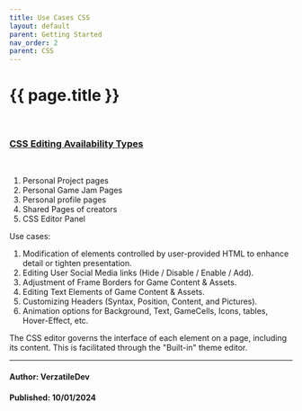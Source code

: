 ```yaml
---
title: Use Cases CSS
layout: default
parent: Getting Started
nav_order: 2
parent: CSS
---
```


{{ page.title }}
======================

<br>

### <ins>CSS Editing Availability Types</ins>

<br>

1. Personal Project pages
2. Personal Game Jam Pages
3. Personal profile pages
4. Shared Pages of creators
5. CSS Editor Panel


Use cases:

1. Modification of elements controlled by user-provided HTML to enhance detail or tighten presentation.
2. Editing User Social Media links (Hide / Disable / Enable / Add).
3. Adjustment of Frame Borders for Game Content & Assets.
4. Editing Text Elements of Game Content & Assets.
5. Customizing Headers (Syntax, Position, Content, and Pictures).
6. Animation options for Background, Text, GameCells, Icons, tables, Hover-Effect, etc.

The CSS editor governs the interface of each element on a page, including its content. This is facilitated through the "Built-in" theme editor. 


---

#### Author: VerzatileDev
#### Published: 10/01/2024